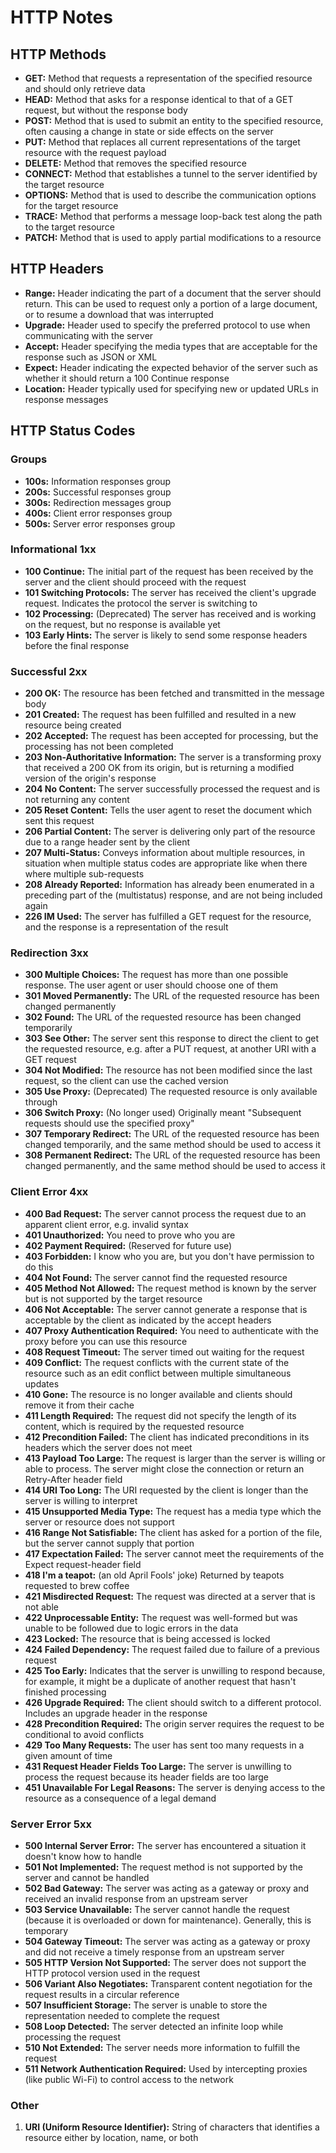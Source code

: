 # HTTP Notes

## HTTP Methods

-   **GET:** Method that requests a representation of the specified resource and should only retrieve data
-   **HEAD:** Method that asks for a response identical to that of a GET request, but without the response body
-   **POST:** Method that is used to submit an entity to the specified resource, often causing a change in state or side effects on the server
-   **PUT:** Method that replaces all current representations of the target resource with the request payload
-   **DELETE:** Method that removes the specified resource
-   **CONNECT:** Method that establishes a tunnel to the server identified by the target resource
-   **OPTIONS:** Method that is used to describe the communication options for the target resource
-   **TRACE:** Method that performs a message loop-back test along the path to the target resource
-   **PATCH:** Method that is used to apply partial modifications to a resource

## HTTP Headers

-   **Range:** Header indicating the part of a document that the server should return. This can be used to request only a portion of a large document, or to resume a download that was interrupted
-   **Upgrade:** Header used to specify the preferred protocol to use when communicating with the server
-   **Accept:** Header specifying the media types that are acceptable for the response such as JSON or XML
-   **Expect:** Header indicating the expected behavior of the server such as whether it should return a 100 Continue response
-   **Location:** Header typically used for specifying new or updated URLs in response messages

## HTTP Status Codes

### Groups

-   **100s:** Information responses group
-   **200s:** Successful responses group
-   **300s:** Redirection messages group
-   **400s:** Client error responses group
-   **500s:** Server error responses group

### Informational 1xx

-   **100 Continue:** The initial part of the request has been received by the server and the client should proceed with the request
-   **101 Switching Protocols:** The server has received the client's upgrade request. Indicates the protocol the server is switching to
-   **102 Processing:** (Deprecated) The server has received and is working on the request, but no response is available yet
-   **103 Early Hints:** The server is likely to send some response headers before the final response

### Successful 2xx

-   **200 OK:** The resource has been fetched and transmitted in the message body
-   **201 Created:** The request has been fulfilled and resulted in a new resource being created
-   **202 Accepted:** The request has been accepted for processing, but the processing has not been completed
-   **203 Non-Authoritative Information:** The server is a transforming proxy that received a 200 OK from its origin, but is returning a modified version of the origin's response
-   **204 No Content:** The server successfully processed the request and is not returning any content
-   **205 Reset Content:** Tells the user agent to reset the document which sent this request
-   **206 Partial Content:** The server is delivering only part of the resource due to a range header sent by the client
-   **207 Multi-Status:** Conveys information about multiple resources, in situation when multiple status codes are appropriate like when there where multiple sub-requests
-   **208 Already Reported:** Information has already been enumerated in a preceding part of the (multistatus) response, and are not being included again
-   **226 IM Used:** The server has fulfilled a GET request for the resource, and the response is a representation of the result

### Redirection 3xx

-   **300 Multiple Choices:** The request has more than one possible response. The user agent or user should choose one of them
-   **301 Moved Permanently:** The URL of the requested resource has been changed permanently
-   **302 Found:** The URL of the requested resource has been changed temporarily
-   **303 See Other:** The server sent this response to direct the client to get the requested resource, e.g. after a PUT request, at another URI with a GET request
-   **304 Not Modified:** The resource has not been modified since the last request, so the client can use the cached version
-   **305 Use Proxy:** (Deprecated) The requested resource is only available through
-   **306 Switch Proxy:** (No longer used) Originally meant "Subsequent requests should use the specified proxy"
-   **307 Temporary Redirect:** The URL of the requested resource has been changed temporarily, and the same method should be used to access it
-   **308 Permanent Redirect:** The URL of the requested resource has been changed permanently, and the same method should be used to access it

### Client Error 4xx

-   **400 Bad Request:** The server cannot process the request due to an apparent client error, e.g. invalid syntax
-   **401 Unauthorized:** You need to prove who you are
-   **402 Payment Required:** (Reserved for future use)
-   **403 Forbidden:** I know who you are, but you don't have permission to do this
-   **404 Not Found:** The server cannot find the requested resource
-   **405 Method Not Allowed:** The request method is known by the server but is not supported by the target resource
-   **406 Not Acceptable:** The server cannot generate a response that is acceptable by the client as indicated by the accept headers
-   **407 Proxy Authentication Required:** You need to authenticate with the proxy before you can use this resource
-   **408 Request Timeout:** The server timed out waiting for the request
-   **409 Conflict:** The request conflicts with the current state of the resource such as an edit conflict between multiple simultaneous updates
-   **410 Gone:** The resource is no longer available and clients should remove it from their cache
-   **411 Length Required:** The request did not specify the length of its content, which is required by the requested resource
-   **412 Precondition Failed:** The client has indicated preconditions in its headers which the server does not meet
-   **413 Payload Too Large:** The request is larger than the server is willing or able to process. The server might close the connection or return an Retry-After header field
-   **414 URI Too Long:** The URI requested by the client is longer than the server is willing to interpret
-   **415 Unsupported Media Type:** The request has a media type which the server or resource does not support
-   **416 Range Not Satisfiable:** The client has asked for a portion of the file, but the server cannot supply that portion
-   **417 Expectation Failed:** The server cannot meet the requirements of the Expect request-header field
-   **418 I'm a teapot:** (an old April Fools' joke) Returned by teapots requested to brew coffee
-   **421 Misdirected Request:** The request was directed at a server that is not able
-   **422 Unprocessable Entity:** The request was well-formed but was unable to be followed due to logic errors in the data
-   **423 Locked:** The resource that is being accessed is locked
-   **424 Failed Dependency:** The request failed due to failure of a previous request
-   **425 Too Early:** Indicates that the server is unwilling to respond because, for example, it might be a duplicate of another request that hasn't finished processing
-   **426 Upgrade Required:** The client should switch to a different protocol. Includes an upgrade header in the response
-   **428 Precondition Required:** The origin server requires the request to be conditional to avoid conflicts
-   **429 Too Many Requests:** The user has sent too many requests in a given amount of time
-   **431 Request Header Fields Too Large:** The server is unwilling to process the request because its header fields are too large
-   **451 Unavailable For Legal Reasons:** The server is denying access to the resource as a consequence of a legal demand

### Server Error 5xx

-   **500 Internal Server Error:** The server has encountered a situation it doesn't know how to handle
-   **501 Not Implemented:** The request method is not supported by the server and cannot be handled
-   **502 Bad Gateway:** The server was acting as a gateway or proxy and received an invalid response from an upstream server
-   **503 Service Unavailable:** The server cannot handle the request (because it is overloaded or down for maintenance). Generally, this is temporary
-   **504 Gateway Timeout:** The server was acting as a gateway or proxy and did not receive a timely response from an upstream server
-   **505 HTTP Version Not Supported:** The server does not support the HTTP protocol version used in the request
-   **506 Variant Also Negotiates:** Transparent content negotiation for the request results in a circular reference
-   **507 Insufficient Storage:** The server is unable to store the representation needed to complete the request
-   **508 Loop Detected:** The server detected an infinite loop while processing the request
-   **510 Not Extended:** The server needs more information to fulfill the request
-   **511 Network Authentication Required:** Used by intercepting proxies (like public Wi-Fi) to control access to the network

### Other

1. **URI (Uniform Resource Identifier):** String of characters that identifies a resource either by location, name, or both